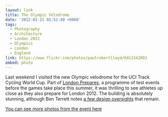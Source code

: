 ```yaml
---
layout: link
title: The Olympic Velodrome
date: '2012-02-21 01:52:40 +0000'
tags:
  - Photography
  - Architecture
  - London 2012
  - Olympics
  - London
  - England
link: https://www.flickr.com/photos/paulrobertlloyd/6913342093
embed: photo
---
```

Last weekend I visited the new Olympic velodrome for the UCI Track Cycling World Cup. Part of [London Prepares][1], a programme of test events before the games take place this summer, it was thrilling to see athletes up close as they also prepare for London 2012. The building is absolutely stunning, although Ben Terrett notes [a few design oversights][2] that remain.

[You can see more photos from the event here][3]

[1]: http://web.archive.org/web/20120119180926/http://www.londonpreparesseries.com/
[2]: http://noisydecentgraphics.typepad.com/design/2012/02/the-new-olympic-velodrome.html
[3]: https://www.flickr.com/photos/paulrobertlloyd/sets/72157629410345785/